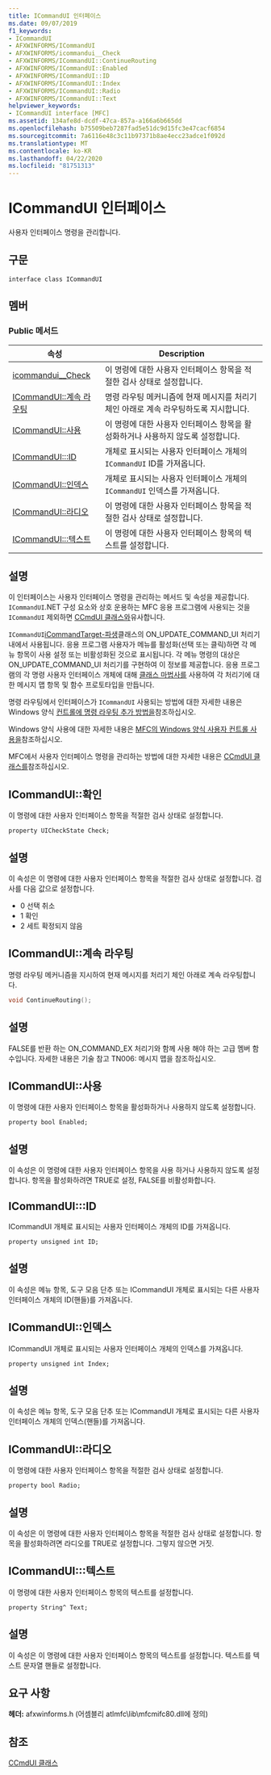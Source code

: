 ```yaml
---
title: ICommandUI 인터페이스
ms.date: 09/07/2019
f1_keywords:
- ICommandUI
- AFXWINFORMS/ICommandUI
- AFXWINFORMS/icommandui__Check
- AFXWINFORMS/ICommandUI::ContinueRouting
- AFXWINFORMS/ICommandUI::Enabled
- AFXWINFORMS/ICommandUI::ID
- AFXWINFORMS/ICommandUI::Index
- AFXWINFORMS/ICommandUI::Radio
- AFXWINFORMS/ICommandUI::Text
helpviewer_keywords:
- ICommandUI interface [MFC]
ms.assetid: 134afe8d-dcdf-47ca-857a-a166a6b665dd
ms.openlocfilehash: b75509beb7287fad5e51dc9d15fc3e47cacf6854
ms.sourcegitcommit: 7a6116e48c3c11b97371b8ae4ecc23adce1f092d
ms.translationtype: MT
ms.contentlocale: ko-KR
ms.lasthandoff: 04/22/2020
ms.locfileid: "81751313"
---
```

# <a name="icommandui-interface"></a>ICommandUI 인터페이스

사용자 인터페이스 명령을 관리합니다.

## <a name="syntax"></a>구문

```
interface class ICommandUI
```

## <a name="members"></a>멤버

### <a name="public-methods"></a>Public 메서드

|속성|Description|
|----------|-----------------|
|[icommandui__Check](#check)|이 명령에 대한 사용자 인터페이스 항목을 적절한 검사 상태로 설정합니다.|
|[ICommandUI::계속 라우팅](#continuerouting)|명령 라우팅 메커니즘에 현재 메시지를 처리기 체인 아래로 계속 라우팅하도록 지시합니다.|
|[ICommandUI::사용](#enabled)|이 명령에 대한 사용자 인터페이스 항목을 활성화하거나 사용하지 않도록 설정합니다.|
|[ICommandUI:::ID](#id)|개체로 표시되는 사용자 인터페이스 개체의 `ICommandUI` ID를 가져옵니다.|
|[ICommandUI::인덱스](#index)|개체로 표시되는 사용자 인터페이스 개체의 `ICommandUI` 인덱스를 가져옵니다.|
|[ICommandUI::라디오](#radio)|이 명령에 대한 사용자 인터페이스 항목을 적절한 검사 상태로 설정합니다.|
|[ICommandUI:::텍스트](#text)|이 명령에 대한 사용자 인터페이스 항목의 텍스트를 설정합니다.|

## <a name="remarks"></a>설명

이 인터페이스는 사용자 인터페이스 명령을 관리하는 메서드 및 속성을 제공합니다. `ICommandUI`.NET 구성 요소와 상호 운용하는 MFC 응용 프로그램에 사용되는 것을 `ICommandUI` 제외하면 [CCmdUI 클래스와](../../mfc/reference/ccmdui-class.md)유사합니다.

`ICommandUI`[iCommandTarget-파생](../../mfc/reference/icommandtarget-interface.md)클래스의 ON_UPDATE_COMMAND_UI 처리기 내에서 사용됩니다. 응용 프로그램 사용자가 메뉴를 활성화(선택 또는 클릭)하면 각 메뉴 항목이 사용 설정 또는 비활성화된 것으로 표시됩니다. 각 메뉴 명령의 대상은 ON_UPDATE_COMMAND_UI 처리기를 구현하여 이 정보를 제공합니다. 응용 프로그램의 각 명령 사용자 인터페이스 개체에 대해 [클래스 마법사를](mfc-class-wizard.md) 사용하여 각 처리기에 대한 메시지 맵 항목 및 함수 프로토타입을 만듭니다.

명령 라우팅에서 인터페이스가 `ICommandUI` 사용되는 방법에 대한 자세한 내용은 Windows 양식 [컨트롤에 명령 라우팅 추가 방법을](../../dotnet/how-to-add-command-routing-to-the-windows-forms-control.md)참조하십시오.

Windows 양식 사용에 대한 자세한 내용은 [MFC의 Windows 양식 사용자 컨트롤 사용을](../../dotnet/using-a-windows-form-user-control-in-mfc.md)참조하십시오.

MFC에서 사용자 인터페이스 명령을 관리하는 방법에 대한 자세한 내용은 [CCmdUI 클래스를](../../mfc/reference/ccmdui-class.md)참조하십시오.

## <a name="icommanduicheck"></a><a name="check"></a>ICommandUI::확인

이 명령에 대한 사용자 인터페이스 항목을 적절한 검사 상태로 설정합니다.

```
property UICheckState Check;
```

## <a name="remarks"></a>설명

이 속성은 이 명령에 대한 사용자 인터페이스 항목을 적절한 검사 상태로 설정합니다. 검사를 다음 값으로 설정합니다.

- 0 선택 취소
- 1 확인
- 2 세트 확정되지 않음

## <a name="icommanduicontinuerouting"></a><a name="continuerouting"></a>ICommandUI::계속 라우팅

명령 라우팅 메커니즘을 지시하여 현재 메시지를 처리기 체인 아래로 계속 라우팅합니다.

```cpp
void ContinueRouting();
```

## <a name="remarks"></a>설명

FALSE를 반환 하는 ON_COMMAND_EX 처리기와 함께 사용 해야 하는 고급 멤버 함수입니다. 자세한 내용은 기술 참고 TN006: 메시지 맵을 참조하십시오.

## <a name="icommanduienabled"></a><a name="enabled"></a>ICommandUI::사용

이 명령에 대한 사용자 인터페이스 항목을 활성화하거나 사용하지 않도록 설정합니다.

```
property bool Enabled;
```

## <a name="remarks"></a>설명

이 속성은 이 명령에 대한 사용자 인터페이스 항목을 사용 하거나 사용하지 않도록 설정합니다. 항목을 활성화하려면 TRUE로 설정, FALSE를 비활성화합니다.

## <a name="icommanduiid"></a><a name="id"></a>ICommandUI:::ID

ICommandUI 개체로 표시되는 사용자 인터페이스 개체의 ID를 가져옵니다.

```
property unsigned int ID;
```

## <a name="remarks"></a>설명

이 속성은 메뉴 항목, 도구 모음 단추 또는 ICommandUI 개체로 표시되는 다른 사용자 인터페이스 개체의 ID(핸들)를 가져옵니다.

## <a name="icommanduiindex"></a><a name="index"></a>ICommandUI::인덱스

ICommandUI 개체로 표시되는 사용자 인터페이스 개체의 인덱스를 가져옵니다.

```
property unsigned int Index;
```

## <a name="remarks"></a>설명

이 속성은 메뉴 항목, 도구 모음 단추 또는 ICommandUI 개체로 표시되는 다른 사용자 인터페이스 개체의 인덱스(핸들)를 가져옵니다.

## <a name="icommanduiradio"></a><a name="radio"></a>ICommandUI::라디오

이 명령에 대한 사용자 인터페이스 항목을 적절한 검사 상태로 설정합니다.

```
property bool Radio;
```

## <a name="remarks"></a>설명

이 속성은 이 명령에 대한 사용자 인터페이스 항목을 적절한 검사 상태로 설정합니다. 항목을 활성화하려면 라디오를 TRUE로 설정합니다. 그렇지 않으면 거짓.

## <a name="icommanduitext"></a><a name="text"></a>ICommandUI:::텍스트

이 명령에 대한 사용자 인터페이스 항목의 텍스트를 설정합니다.

```
property String^ Text;
```

## <a name="remarks"></a>설명

이 속성은 이 명령에 대한 사용자 인터페이스 항목의 텍스트를 설정합니다. 텍스트를 텍스트 문자열 핸들로 설정합니다.

## <a name="requirements"></a>요구 사항

**헤더:** afxwinforms.h (어셈블리 atlmfc\lib\mfcmifc80.dll에 정의)

## <a name="see-also"></a>참조

[CCmdUI 클래스](../../mfc/reference/ccmdui-class.md)
